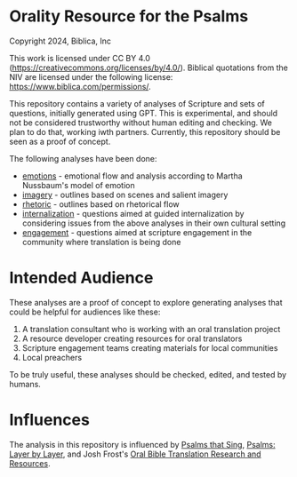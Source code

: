# Orality Resource for the Psalms

Copyright 2024, Biblica, Inc

This work is licensed under CC BY 4.0 (https://creativecommons.org/licenses/by/4.0/).  Biblical quotations from the NIV are licensed under the following license:  https://www.biblica.com/permissions/.

This repository contains a variety of analyses of Scripture and sets of questions, initially generated using GPT.  This is experimental, and should not be considered trustworthy without human editing and checking.  We plan to do that, working iwth partners.  Currently, this repository should be seen as a proof of concept.

The following analyses have been done:

- [emotions](./emotions) - emotional flow and analysis according to Martha Nussbaum's model of emotion
- [imagery](./imagery-scenes) - outlines based on scenes and salient imagery
- [rhetoric](./rhetorical) - outlines based on rhetorical flow
- [internalization](./questions/internalization/) - questions aimed at guided internalization by considering issues from the above analyses in their own cultural setting
- [engagement](./questions/internalization/) - questions aimed at scripture engagement in the community where translation is being done

# Intended Audience

These analyses are a proof of concept to explore generating analyses that could be helpful for audiences like these:

1. A translation consultant who is working with an oral translation project
2. A resource developer creating resources for oral translators
3. Scripture engagement teams creating materials for local communities
4. Local preachers

To be truly useful, these analyses should be checked, edited, and tested by humans.

# Influences

The analysis in this repository is influenced by [Psalms that Sing](https://www.psalmsthatsing.org/), [Psalms: Layer by Layer](https://psalms.cdbr.org/w/Welcome), and Josh Frost's [Oral Bible Translation Research and Resources](https://publish.obsidian.md/obt-research-and-resources/).
